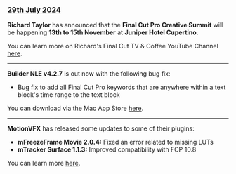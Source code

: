### [29th July 2024](/news/20240729)

**Richard Taylor** has announced that the **Final Cut Pro Creative Summit** will be happening **13th to 15th November** at **Juniper Hotel Cupertino**.

You can learn more on Richard's Final Cut TV & Coffee YouTube Channel [here](https://www.youtube.com/watch?v=AhZNBV7vcpA).

---

**Builder NLE v4.2.7** is out now with the following bug fix:

- Bug fix to add all Final Cut Pro keywords that are anywhere within a text block's time range to the text block

You can download via the Mac App Store [here](https://apps.apple.com/au/app/builder-nle/id6450122801?mt=12).

---

**MotionVFX** has released some updates to some of their plugins:

- **mFreezeFrame Movie 2.0.4:** Fixed an error related to missing LUTs
- **mTracker Surface 1.1.3:** Improved compatibility with FCP 10.8

You can learn more [here](https://www.motionvfx.com).